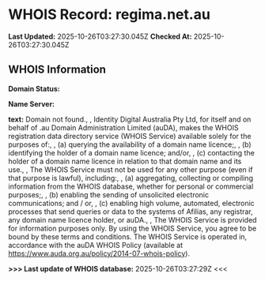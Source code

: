 # WHOIS Record: regima.net.au

**Last Updated:** 2025-10-26T03:27:30.045Z
**Checked At:** 2025-10-26T03:27:30.045Z

## WHOIS Information

**Domain Status:** 

**Name Server:** 

**text:** Domain not found., , Identity Digital Australia Pty Ltd, for itself and on behalf of .au Domain Administration Limited (auDA), makes the WHOIS registration data directory service (WHOIS Service) available solely for the purposes of:, , (a) querying the availability of a domain name licence;, , (b) identifying the holder of a domain name licence; and/or, , (c) contacting the holder of a domain name licence in relation to that domain name and its use., , The WHOIS Service must not be used for any other purpose (even if that purpose is lawful), including:, , (a) aggregating, collecting or compiling information from the WHOIS database, whether for personal or commercial purposes;, , (b) enabling the sending of unsolicited electronic communications; and / or, , (c) enabling high volume, automated, electronic processes that send queries or data to the systems of Afilias, any registrar, any domain name licence holder, or auDA., , The WHOIS Service is provided for information purposes only. By using the WHOIS Service, you agree to be bound by these terms and conditions. The WHOIS Service is operated in, accordance with the auDA WHOIS Policy (available at https://www.auda.org.au/policy/2014-07-whois-policy).

**>>> Last update of WHOIS database:** 2025-10-26T03:27:29Z <<<

